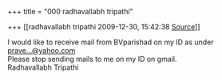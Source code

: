 +++
title = "000 radhavallabh tripathi"

+++
[[radhavallabh tripathi	2009-12-30, 15:42:38 [Source](https://groups.google.com/g/bvparishat/c/v99fymwlq00)]]



I would like to receive mail from BVparishad on my ID as under  
[prave...@yahoo.com]()  
Please stop sending mails to me on my ID on gmail.  
Radhavallabh Tripathi  


